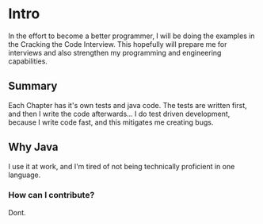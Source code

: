 # Intro

In the effort to become a better programmer, I will be doing the examples in the Cracking the Code Interview. This hopefully will prepare me for interviews and also strengthen my programming and engineering capabilities.

## Summary

Each Chapter has it's own tests and java code. The tests are written first, and then I write the code afterwards... I do test driven development, because I write code fast, and this mitigates me creating bugs.

## Why Java

I use it at work, and I'm tired of not being technically proficient in one language.

### How can I contribute?

Dont.